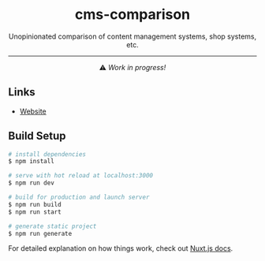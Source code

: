 <h1 align="center">cms-comparison</h1>

<div align="center">
  <p>Unopinionated comparison of content management systems, shop systems, etc.</p>
  <hr>
  <p>⚠ <em>Work in progress!</em></p>
</div>

## Links

* [Website](https://simonknittel.github.io/cms-comparison/)

## Build Setup

```bash
# install dependencies
$ npm install

# serve with hot reload at localhost:3000
$ npm run dev

# build for production and launch server
$ npm run build
$ npm run start

# generate static project
$ npm run generate
```

For detailed explanation on how things work, check out [Nuxt.js docs](https://nuxtjs.org).
